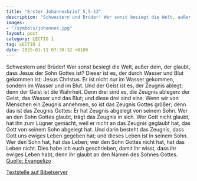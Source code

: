 ```yaml
---
title: "Erster Johannesbrief 5,5-13"
description: "Schwestern und Brüder! Wer sonst besiegt die Welt, außer dem, der glaubt, dass Jesus der Sohn Gottes ist? Dieser ist es, der durch Wasser und Blut gekommen ist: Jesus Christus. Er ist nicht nur im Wasser gekommen, sondern im Wasser und im Blut. Und der Geist ist es, der Zeugnis a...."
images:
- "/symbols/johannes.jpg"
layout: post
category: LECTIO 1
tag: LECTIO 1
date: 2025-01-11 07:30:32 +0100
---
```

Schwestern und Brüder! Wer sonst besiegt die Welt, außer dem, der glaubt, dass Jesus der Sohn Gottes ist?
Dieser ist es, der durch Wasser und Blut gekommen ist: Jesus Christus. Er ist nicht nur im Wasser gekommen, sondern im Wasser und im Blut. Und der Geist ist es, der Zeugnis ablegt; denn der Geist ist die Wahrheit.<!--more-->
Denn drei sind es, die Zeugnis ablegen:
der Geist, das Wasser und das Blut; und diese drei sind eins.
Wenn wir von Menschen ein Zeugnis annehmen, so ist das Zeugnis Gottes größer; denn das ist das Zeugnis Gottes: Er hat Zeugnis abgelegt von seinem Sohn.
Wer an den Sohn Gottes glaubt, trägt das Zeugnis in sich. Wer Gott nicht glaubt, hat ihn zum Lügner gemacht, weil er nicht an das Zeugnis geglaubt hat, das Gott von seinem Sohn abgelegt hat.
Und darin besteht das Zeugnis, dass Gott uns ewiges Leben gegeben hat; und dieses Leben ist in seinem Sohn.
Wer den Sohn hat, hat das Leben; wer den Sohn Gottes nicht hat, hat das Leben nicht.
Dies habe ich euch geschrieben, damit ihr wisst, dass ihr ewiges Leben habt, denn ihr glaubt an den Namen des Sohnes Gottes.<br>
[Quelle: Evangelizo](https://evangeliumtagfuertag.org/DE/gospel)

[Textstelle auf Bibelserver](https://www.bibleserver.com/EU/1.Johannes5,5-13)
